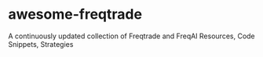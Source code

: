 # awesome-freqtrade
A continuously updated collection of Freqtrade and FreqAI Resources, Code Snippets, Strategies
